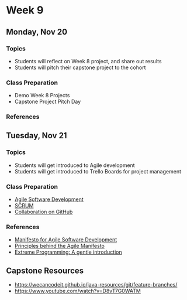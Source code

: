 # Week 9

## Monday, Nov 20

### Topics

- Students will reflect on Week 8 project, and share out results
- Students will pitch their capstone project to the cohort

### Class Preparation

- Demo Week 8 Projects
- Capstone Project Pitch Day

### References

## Tuesday, Nov 21

### Topics

- Students will get introduced to Agile development
- Students will get introduced to Trello Boards for project management

### Class Preparation

- [Agile Software Development](https://wecancodeit.github.io/java-slides/agile/intro/#/)
- [SCRUM](https://en.wikipedia.org/wiki/Scrum_(software_development))
- [Collaboration on GitHub](https://code.tutsplus.com/articles/team-collaboration-with-github--net-29876)


### References

- [Manifesto for Agile Software Development](http://agilemanifesto.org/)
- [Principles behind the Agile Manifesto](http://agilemanifesto.org/principles.html)
- [Extreme Programming: A gentle introduction](http://www.extremeprogramming.org/)

## Capstone Resources

- https://wecancodeit.github.io/java-resources/git/feature-branches/
- https://www.youtube.com/watch?v=D8vT7G0WATM

